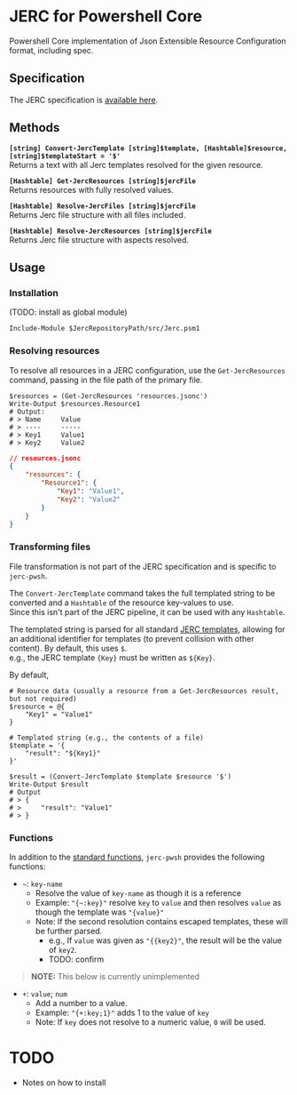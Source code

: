 # JERC for Powershell Core
Powershell Core implementation of Json Extensible Resource Configuration format, including spec.

## Specification
The JERC specification is [available here](jerc-spec/spec.md).

## Methods
**`[string] Convert-JercTemplate [string]$template, [Hashtable]$resource, [string]$templateStart = '$'`**  
Returns a text with all Jerc templates resolved for the given resource.

**`[Hashtable] Get-JercResources [string]$jercFile`**  
Returns resources with fully resolved values.

**`[Hashtable] Resolve-JercFiles [string]$jercFile`**  
Returns Jerc file structure with all files included.

**`[Hashtable] Resolve-JercResources [string]$jercFile`**  
Returns Jerc file structure with aspects resolved.

## Usage
### Installation
(TODO: install as global module)
```pwsh
Include-Module $JercRepositoryPath/src/Jerc.psm1
```

### Resolving resources
To resolve all resources in a JERC configuration, use the `Get-JercResources` command, passing in the file path of the primary file.

```pwsh
$resources = (Get-JercResources 'resources.jsonc')
Write-Output $resources.Resource1
# Output:
# > Name     Value
# > ----     -----
# > Key1     Value1
# > Key2     Value2
```
```json
// resources.jsonc
{
    "resources": {
        "Resource1": {
            "Key1": "Value1",
            "Key2": "Value2"
        }
    }
}
```

### Transforming files
File transformation is not part of the JERC specification and is specific to `jerc-pwsh`.

The `Convert-JercTemplate` command takes the full templated string to be converted and a `Hashtable` of the resource key-values to use.  
Since this isn't part of the JERC pipeline, it can be used with any `Hashtable`.

The templated string is parsed for all standard [JERC templates](jerc-spec/templates.md), allowing for an additional identifier for templates (to prevent collision with other content). By default, this uses `$`.  
e.g., the JERC template `{Key}` must be written as `${Key}`.

By default, 

```pwsh
# Resource data (usually a resource from a Get-JercResources result, but not required)
$resource = @{
    "Key1" = "Value1"
}

# Templated string (e.g., the contents of a file)
$template = '{
    "result": "${Key1}"
}'

$result = (Convert-JercTemplate $template $resource '$')
Write-Output $result
# Output
# > {
# >     "result": "Value1"
# > }
```

### Functions
In addition to the [standard functions](jerc-spec/templates.md#functions), `jerc-pwsh` provides the following functions:

* `~`: `key-name`
  * Resolve the value of `key-name` as though it is a reference
  * Example: `"{~:key}"` resolve `key` to `value` and then resolves `value` as though the template was `"{value}"`
  * Note: If the second resolution contains escaped templates, these will be further parsed.
    * e.g., If `value` was given as `"{{key2}"`, the result will be the value of `key2`.
    * TODO: confirm

> **NOTE:** This below is currently unimplemented

* `+`: `value`; `num`
  * Add a number to a value.
  * Example: `"{+:key;1}"` adds 1 to the value of `key`
  * Note: If `key` does not resolve to a numeric value, `0` will be used.

# TODO
* Notes on how to install